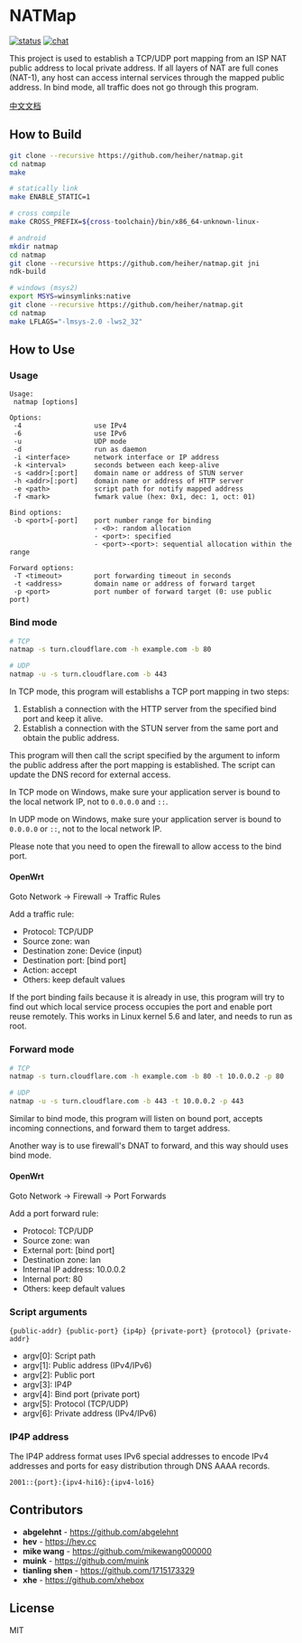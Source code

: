 # NATMap

[![status](https://github.com/heiher/natmap/actions/workflows/build.yaml/badge.svg?branch=master&event=push)](https://github.com/heiher/natmap)
[![chat](https://github.com/heiher/natmap/raw/master/.github/badges/telegram.svg)](https://t.me/hellonatter)

This project is used to establish a TCP/UDP port mapping from an ISP NAT public
address to local private address. If all layers of NAT are full cones (NAT-1),
any host can access internal services through the mapped public address. In bind
mode, all traffic does not go through this program.

[中文文档](https://github.com/heiher/natmap/wiki)

## How to Build

```bash
git clone --recursive https://github.com/heiher/natmap.git
cd natmap
make

# statically link
make ENABLE_STATIC=1

# cross compile
make CROSS_PREFIX=${cross-toolchain}/bin/x86_64-unknown-linux-

# android
mkdir natmap
cd natmap
git clone --recursive https://github.com/heiher/natmap.git jni
ndk-build

# windows (msys2)
export MSYS=winsymlinks:native
git clone --recursive https://github.com/heiher/natmap.git
cd natmap
make LFLAGS="-lmsys-2.0 -lws2_32"
```

## How to Use

### Usage

```
Usage:
 natmap [options]

Options:
 -4                  use IPv4
 -6                  use IPv6
 -u                  UDP mode
 -d                  run as daemon
 -i <interface>      network interface or IP address
 -k <interval>       seconds between each keep-alive
 -s <addr>[:port]    domain name or address of STUN server
 -h <addr>[:port]    domain name or address of HTTP server
 -e <path>           script path for notify mapped address
 -f <mark>           fwmark value (hex: 0x1, dec: 1, oct: 01)

Bind options:
 -b <port>[-port]    port number range for binding
                     - <0>: random allocation
                     - <port>: specified
                     - <port>-<port>: sequential allocation within the range

Forward options:
 -T <timeout>        port forwarding timeout in seconds
 -t <address>        domain name or address of forward target
 -p <port>           port number of forward target (0: use public port)
```

### Bind mode

```bash
# TCP
natmap -s turn.cloudflare.com -h example.com -b 80

# UDP
natmap -u -s turn.cloudflare.com -b 443
```

In TCP mode, this program will establishs a TCP port mapping in two steps:

1. Establish a connection with the HTTP server from the specified bind port and
keep it alive.
2. Establish a connection with the STUN server from the same port and obtain the
public address.

This program will then call the script specified by the argument to inform the
public address after the port mapping is established. The script can update
the DNS record for external access.

In TCP mode on Windows, make sure your application server is bound to the local
network IP, not to `0.0.0.0` and `::`.

In UDP mode on Windows, make sure your application server is bound to `0.0.0.0`
or `::`, not to the local network IP.

Please note that you need to open the firewall to allow access to the bind port.

#### OpenWrt

Goto Network -> Firewall -> Traffic Rules

Add a traffic rule:

* Protocol: TCP/UDP
* Source zone: wan
* Destination zone: Device (input)
* Destination port: [bind port]
* Action: accept
* Others: keep default values

If the port binding fails because it is already in use, this program will try
to find out which local service process occupies the port and enable port reuse
remotely. This works in Linux kernel 5.6 and later, and needs to run as root.

### Forward mode

```bash
# TCP
natmap -s turn.cloudflare.com -h example.com -b 80 -t 10.0.0.2 -p 80

# UDP
natmap -u -s turn.cloudflare.com -b 443 -t 10.0.0.2 -p 443
```

Similar to bind mode, this program will listen on bound port, accepts incoming
connections, and forward them to target address.

Another way is to use firewall's DNAT to forward, and this way should uses bind
mode.

#### OpenWrt

Goto Network -> Firewall -> Port Forwards

Add a port forward rule:

* Protocol: TCP/UDP
* Source zone: wan
* External port: [bind port]
* Destination zone: lan
* Internal IP address: 10.0.0.2
* Internal port: 80
* Others: keep default values

### Script arguments

```
{public-addr} {public-port} {ip4p} {private-port} {protocol} {private-addr}
```

* argv[0]: Script path
* argv[1]: Public address (IPv4/IPv6)
* argv[2]: Public port
* argv[3]: IP4P
* argv[4]: Bind port (private port)
* argv[5]: Protocol (TCP/UDP)
* argv[6]: Private address (IPv4/IPv6)

### IP4P address

The IP4P address format uses IPv6 special addresses to encode IPv4 addresses and
ports for easy distribution through DNS AAAA records.

```
2001::{port}:{ipv4-hi16}:{ipv4-lo16}
```

## Contributors
* **abgelehnt** - https://github.com/abgelehnt
* **hev** - https://hev.cc
* **mike wang** - https://github.com/mikewang000000
* **muink** - https://github.com/muink
* **tianling shen** - https://github.com/1715173329
* **xhe** - https://github.com/xhebox

## License
MIT
